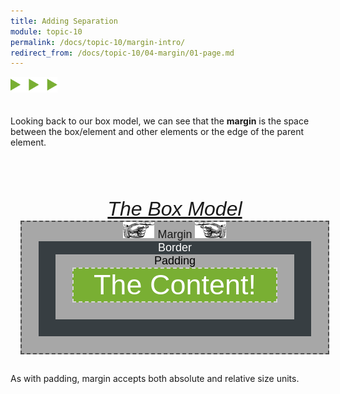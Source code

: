 ```yaml
---
title: Adding Separation
module: topic-10
permalink: /docs/topic-10/margin-intro/
redirect_from: /docs/topic-10/04-margin/01-page.md
---
```


<img src="./../../../img/arrow-divider.svg" style="width: 75px; border: none; margin: 0px 0 20px 0" />

Looking back to our box model, we can see that the **margin** is the space between the box/element and other elements or the edge of the parent element.

<style>
  .parent-container {
      font-family: sans-serif;
      font-style: italic;
      font-size: 32px;
      text-align: center;
      padding: 0.5em;
      width: 98%;
      /*border: 1px solid black;*/
      margin-top: 2em;
  }
  .margin {
      font-size: 18px;
      font-style: normal;
      font-family: sans-serif;
      border: 2px dashed #4e4e4e;
      background-color: #a7a7a7;
      padding: 1.5em;
      padding-top: 0em;
  }
  .border {
      background-color: #373E42;
      color: #fff;
      padding: 1.5em;
      padding-top: 0em;
  }
  .padding {
      background-color: #a7a7a7;
      color: #000;
      padding: 1.5em;
      padding-top: 0em;
  }
  .example-content {
      background-color: #79AF33;
      color: #fff;
      border: 2px dashed #d5d5d5;
      padding: 0em;
      /*padding-top: 0.5em;*/
      font-size: 2.5em;
  }
</style>
<div class="parent-container">
  <a href="https://www.w3schools.com/css/css_boxmodel.asp">The Box Model</a>
  <div class="margin">
      <img src="../img/hand-point-right.png" style="width: 50px; border: none; display: inline;" /> Margin <img src="../img/hand-point-left.png" style="width: 50px; border: none; display: inline;" />
      <div class="border">
          Border
          <div class="padding">
              Padding
              <div class="example-content">
                  The Content!
              </div>
          </div>
      </div>
    </div>
</div>

As with padding, margin accepts both absolute and relative size units.
